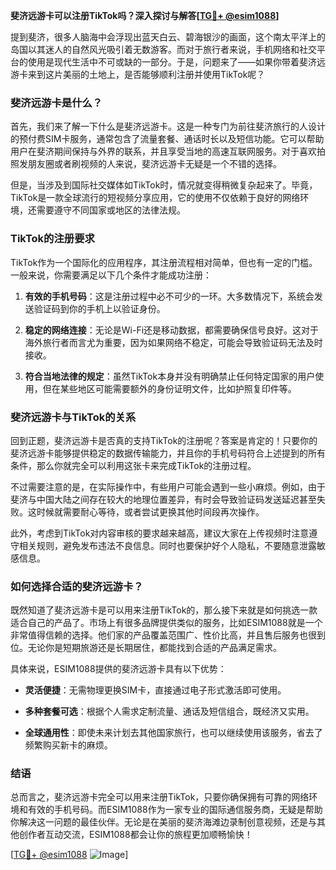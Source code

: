 **斐济远游卡可以注册TikTok吗？深入探讨与解答[[TG💪+ @esim1088](https://t.me/s/esim1088)]**

提到斐济，很多人脑海中会浮现出蓝天白云、碧海银沙的画面，这个南太平洋上的岛国以其迷人的自然风光吸引着无数游客。而对于旅行者来说，手机网络和社交平台的使用是现代生活中不可或缺的一部分。于是，问题来了——如果你带着斐济远游卡来到这片美丽的土地上，是否能够顺利注册并使用TikTok呢？

### 斐济远游卡是什么？

首先，我们来了解一下什么是斐济远游卡。这是一种专门为前往斐济旅行的人设计的预付费SIM卡服务，通常包含了流量套餐、通话时长以及短信功能。它可以帮助用户在斐济期间保持与外界的联系，并且享受当地的高速互联网服务。对于喜欢拍照发朋友圈或者刷视频的人来说，斐济远游卡无疑是一个不错的选择。

但是，当涉及到国际社交媒体如TikTok时，情况就变得稍微复杂起来了。毕竟，TikTok是一款全球流行的短视频分享应用，它的使用不仅依赖于良好的网络环境，还需要遵守不同国家或地区的法律法规。

### TikTok的注册要求

TikTok作为一个国际化的应用程序，其注册流程相对简单，但也有一定的门槛。一般来说，你需要满足以下几个条件才能成功注册：

1. **有效的手机号码**：这是注册过程中必不可少的一环。大多数情况下，系统会发送验证码到你的手机上以验证身份。
   
2. **稳定的网络连接**：无论是Wi-Fi还是移动数据，都需要确保信号良好。这对于海外旅行者而言尤为重要，因为如果网络不稳定，可能会导致验证码无法及时接收。

3. **符合当地法律的规定**：虽然TikTok本身并没有明确禁止任何特定国家的用户使用，但在某些地区可能需要额外的身份证明文件，比如护照复印件等。

### 斐济远游卡与TikTok的关系

回到正题，斐济远游卡是否真的支持TikTok的注册呢？答案是肯定的！只要你的斐济远游卡能够提供稳定的数据传输能力，并且你的手机号码符合上述提到的所有条件，那么你就完全可以利用这张卡来完成TikTok的注册过程。

不过需要注意的是，在实际操作中，有些用户可能会遇到一些小麻烦。例如，由于斐济与中国大陆之间存在较大的地理位置差异，有时会导致验证码发送延迟甚至失败。这时候就需要耐心等待，或者尝试更换其他时间段再次操作。

此外，考虑到TikTok对内容审核的要求越来越高，建议大家在上传视频时注意遵守相关规则，避免发布违法不良信息。同时也要保护好个人隐私，不要随意泄露敏感信息。

### 如何选择合适的斐济远游卡？

既然知道了斐济远游卡是可以用来注册TikTok的，那么接下来就是如何挑选一款适合自己的产品了。市场上有很多品牌提供类似的服务，比如ESIM1088就是一个非常值得信赖的选择。他们家的产品覆盖范围广、性价比高，并且售后服务也很到位。无论你是短期旅游还是长期居住，都能找到合适的产品满足需求。

具体来说，ESIM1088提供的斐济远游卡具有以下优势：

- **灵活便捷**：无需物理更换SIM卡，直接通过电子形式激活即可使用。
  
- **多种套餐可选**：根据个人需求定制流量、通话及短信组合，既经济又实用。
  
- **全球通用性**：即使未来计划去其他国家旅行，也可以继续使用该服务，省去了频繁购买新卡的麻烦。

### 结语

总而言之，斐济远游卡完全可以用来注册TikTok，只要你确保拥有可靠的网络环境和有效的手机号码。而ESIM1088作为一家专业的国际通信服务商，无疑是帮助你解决这一问题的最佳伙伴。无论是在美丽的斐济海滩边录制创意视频，还是与其他创作者互动交流，ESIM1088都会让你的旅程更加顺畅愉快！

[[TG💪+ @esim1088](https://t.me/s/esim1088) ![Image](https://i.postimg.cc/4NQfJmqS/Snipaste-2025-05-13-00-14-12.png)]